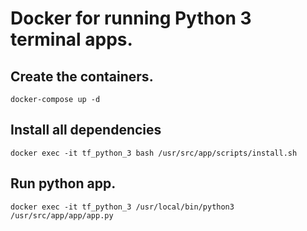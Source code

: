 # Docker for running Python 3 terminal apps.

## Create the containers.
```
docker-compose up -d
```

## Install all dependencies
```
docker exec -it tf_python_3 bash /usr/src/app/scripts/install.sh
```

## Run python app.
```
docker exec -it tf_python_3 /usr/local/bin/python3 /usr/src/app/app/app.py
```
